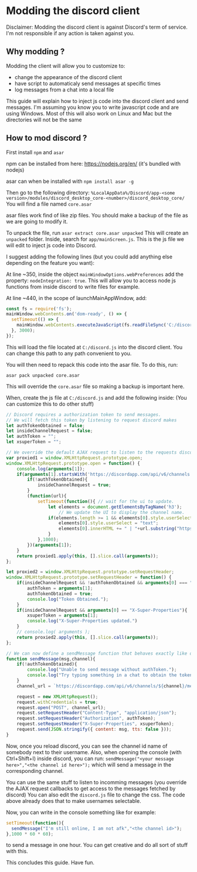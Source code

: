 # Modding the discord client
Disclaimer: Modding the discord client is against Discord's term of service. I'm not responsible if any action is taken against you.
## Why modding ?
Modding the client will allow you to customize to: 
- change the appearance of the discord client
- have script to automaticaly send messages at specific times
- log messages from a chat into a local file

This guide will explain how to inject js code into the discord client and send messages.
I'm assuming you know you to write javascript code and are using Windows.
Most of this will also work on Linux and Mac but the directories will not be the same

## How to mod discord ?

First install `npm` and `asar`

npm can be installed from here: https://nodejs.org/en/ (it's bundled with nodejs)

asar can when be installed with `npm install asar -g`

Then go to the following directory: `%LocalAppData%/Discord/app-<some version>/modules/discord_desktop_core-<number>/discord_desktop_core/`
You will find a file named `core.asar`

asar files work find of like zip files. You should make a backup of the file as we are going to modify it.

To unpack the file, run `asar extract core.asar unpacked`
This will create an `unpacked` folder. Inside, search for `app/mainScreen.js`.
This is the js file we will edit to inject js code into Discord.

I suggest adding the following lines (but you could add anything else depending on the feature you want):

At line ~350, inside the object `mainWindowOptions.webPreferences` add the property: `nodeIntegration: true`.
This will allow you to access node js functions from inside discord to write files for example.

At line ~440, in the scope of launchMainAppWindow, add:
```js
const fs = require('fs');
mainWindow.webContents.on('dom-ready', () => {
  setTimeout(() => {
    mainWindow.webContents.executeJavaScript(fs.readFileSync('C:/discord.js') + "");
  }, 3000);
});
```
This will load the file located at `C:/discord.js` into the discord client.
You can change this path to any path convenient to you.

You will then need to repack this code into the asar file. To do this, run:

`asar pack unpacked core.asar`

This will override the `core.asar` file so making a backup is important here.

When, create the js file at `C:/discord.js` and add the following inside:
(You can customize this to do other stuff)
```js
// Discord requires a authorization token to send messages.
// We will fetch this token by listening to request discord makes
let authTokenObtained = false;
let insideChannelRequest = false;
let authToken = "";
let xsuperToken = "";

// We override the default AJAX request to listen to the requests discord makes.
var proxied1 = window.XMLHttpRequest.prototype.open;
window.XMLHttpRequest.prototype.open = function() {
	console.log(arguments[1]);
	if(arguments[1].startsWith('https://discordapp.com/api/v6/channels')){
		if(!authTokenObtained){
			insideChannelRequest = true;
		}
		(function(url){
			setTimeout(function(){ // wait for the ui to update.
				let elements = document.getElementsByTagName('h3');
       				// We update the UI to display the channel name.
				if(elements.length >= 1 && elements[0].style.userSelect !== "text"){ // add channel URL to name
					elements[0].style.userSelect = "text";
					elements[0].innerHTML += " | "+url.substring("https://discordapp.com/api/v6/channels".length);
				}
			},1000);
		})(arguments[1]);
	}
	return proxied1.apply(this, [].slice.call(arguments));
};

let proxied2 = window.XMLHttpRequest.prototype.setRequestHeader;
window.XMLHttpRequest.prototype.setRequestHeader = function() {
	if(insideChannelRequest && !authTokenObtained && arguments[0] === "Authorization"){
		authToken = arguments[1];
		authTokenObtained = true;
		console.log("Token Obtained.");
	}
	if(insideChannelRequest && arguments[0] == "X-Super-Properties"){
		xsuperToken = arguments[1];
		console.log("X-Super-Properties updated.")
	}
	// console.log( arguments );
	return proxied2.apply(this, [].slice.call(arguments));
};

// We can now define a sendMessage function that behaves exactly like discord:
function sendMessage(msg,channel){
	if(!authTokenObtained){
		console.log("Unable to send message without authToken.");
		console.log("Try typing something in a chat to obtain the token.");
	}
	channel_url = `https://discordapp.com/api/v6/channels/${channel}/messages`;

	request = new XMLHttpRequest();
	request.withCredentials = true;
	request.open("POST", channel_url);
	request.setRequestHeader("Content-Type", "application/json");
	request.setRequestHeader("Authorization", authToken);
	request.setRequestHeader("X-Super-Properties", xsuperToken);
	request.send(JSON.stringify({ content: msg, tts: false }));
}

```

Now, once you reload discord, you can see the channel id name of somebody next to their username.
Also, when opening the console (with Ctrl+Shift+I) inside discord, you can run:
`sendMessage("<your message here>","<the channel id here>");` which will send a message in the corresponding channel.

You can use the same stuff to listen to incomming messages (you override the AJAX request callbacks to get access to the messages fetched by discord)
You can also edit the `discord.js` file to change the css. The code above already does that to make usernames selectable.

Now, you can write in the console something like for example:
```js
setTimeout(function(){
  sendMessage("I'm still online, I am not afk","<the channel id>");
},1000 * 60 * 60);
```
to send a message in one hour. You can get creative and do all sort of stuff with this.

This concludes this guide. Have fun.
